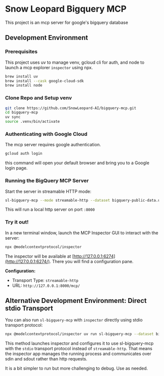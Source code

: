 # Snow Leopard Bigquery MCP
This project is an mcp server for google's bigquery database

## Development Environment

### Prerequisites

This project uses uv to manage venv, gcloud cli for auth, and node to launch a mcp explorer `inspector` using npx.

```bash
brew install uv
brew install --cask google-cloud-sdk
brew install node
```

### Clone Repo and Setup venv

```bash
git clone https://github.com/SnowLeopard-AI/bigquery-mcp.git
cd bigquery-mcp
uv sync
source .venv/bin/activate
```

### Authenticating with Google Cloud
The mcp server requires google authentication.
```bash
gcloud auth login
```
this command will open your default browser and bring you to a Google login page.

### Running the BigQuery MCP Server

Start the server in streamable HTTP mode:

```bash
sl-bigquery-mcp --mode streamable-http --dataset bigquery-public-data.usa_names
```

This will run a local http server on port `:8000`

### Try it out!

In a new terminal window, launch the MCP Inspector GUI to interact with the server:

```bash
npx @modelcontextprotocol/inspector
```

The inspector will be available at [http://127.0.0.1:6274](http://127.0.0.1:6274/). There you will find a configuration 
pane.

**Configuration:**
- Transport Type: `streamable-http`
- URL: `http://127.0.0.1:8000/mcp/`

## Alternative Development Environment: Direct stdio Transport

You can also run `sl-bigquery-mcp` with `inspector` directly using stdio transport protocol:

```bash
npx @modelcontextprotocol/inspector uv run sl-bigquery-mcp --dataset bigquery-public-data.usa_names
```

This method launches inspector and configures it to use sl-bigquery-mcp with the `stdio` transport protocol instead of 
`streamable-http`. That means the inspector app manages the running process and communicates over sdin and sdout rather than 
http requests.

It is a bit simpler to run but more challenging to debug. Use as needed.
